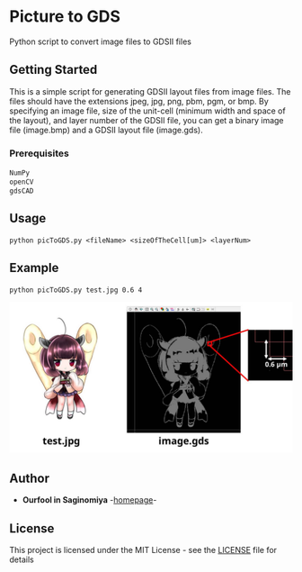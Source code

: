 # Picture to GDS
Python script to convert image files to GDSII files

## Getting Started
This is a simple script for generating GDSII layout files from image files. The files should have the extensions jpeg, jpg, png, pbm, pgm, or bmp. By specifying an image file, size of the unit-cell (minimum width and space of the layout), and layer number of the GDSII file, you can get a binary image file (image.bmp) and a GDSII layout file (image.gds).

### Prerequisites
```
NumPy
openCV
gdsCAD
```

## Usage
```
python picToGDS.py <fileName> <sizeOfTheCell[um]> <layerNum>
```

## Example
```
python picToGDS.py test.jpg 0.6 4
```
![example](https://github.com/ourfool/image-files/blob/master/picToGDS.jpg?raw=true
 "example")
 
## Author
* **Ourfool in Saginomiya** -[homepage](http://www.saginomiya.xyz/)-

## License
This project is licensed under the MIT License - see the [LICENSE](LICENSE) file for details
